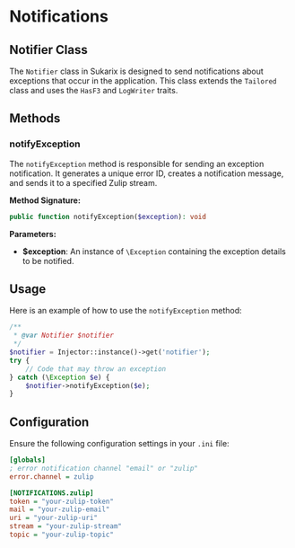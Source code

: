# Notifications

<!-- toc -->

## Notifier Class

The `Notifier` class in Sukarix is designed to send notifications about exceptions that occur in the application. This
class extends the `Tailored` class and uses the `HasF3` and `LogWriter` traits.

## Methods

### notifyException

The `notifyException` method is responsible for sending an exception notification. It generates a unique error ID,
creates a notification message, and sends it to a specified Zulip stream.

**Method Signature:**

```php
public function notifyException($exception): void
```

**Parameters:**

- **$exception**: An instance of `\Exception` containing the exception details to be notified.

## Usage

Here is an example of how to use the `notifyException` method:

```php
/**
 * @var Notifier $notifier
 */
$notifier = Injector::instance()->get('notifier');
try {
    // Code that may throw an exception
} catch (\Exception $e) {
    $notifier->notifyException($e);
}
```

## Configuration

Ensure the following configuration settings in your `.ini` file:

```ini
[globals]
; error notification channel "email" or "zulip"
error.channel = zulip

[NOTIFICATIONS.zulip]
token = "your-zulip-token"
mail = "your-zulip-email"
uri = "your-zulip-uri"
stream = "your-zulip-stream"
topic = "your-zulip-topic"
```
